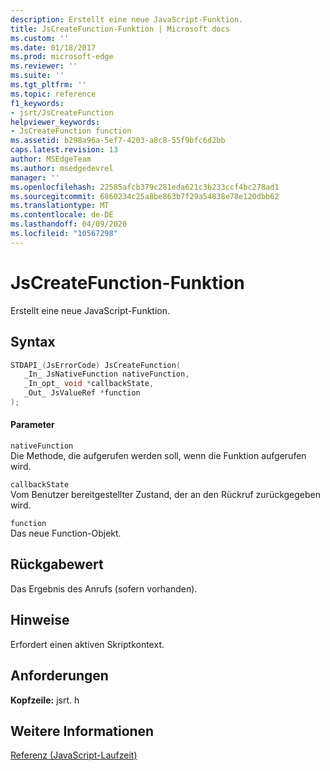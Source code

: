 ```yaml
---
description: Erstellt eine neue JavaScript-Funktion.
title: JsCreateFunction-Funktion | Microsoft docs
ms.custom: ''
ms.date: 01/18/2017
ms.prod: microsoft-edge
ms.reviewer: ''
ms.suite: ''
ms.tgt_pltfrm: ''
ms.topic: reference
f1_keywords:
- jsrt/JsCreateFunction
helpviewer_keywords:
- JsCreateFunction function
ms.assetid: b298a96a-5ef7-4203-a8c8-55f9bfc6d2bb
caps.latest.revision: 13
author: MSEdgeTeam
ms.author: msedgedevrel
manager: ''
ms.openlocfilehash: 22585afcb379c281eda621c3b233ccf4bc278ad1
ms.sourcegitcommit: 6860234c25a8be863b7f29a54838e78e120dbb62
ms.translationtype: MT
ms.contentlocale: de-DE
ms.lasthandoff: 04/09/2020
ms.locfileid: "10567298"
---
```

# JsCreateFunction-Funktion
Erstellt eine neue JavaScript-Funktion.
  
## Syntax  
  
```cpp  
STDAPI_(JsErrorCode) JsCreateFunction(  
   _In_ JsNativeFunction nativeFunction,  
   _In_opt_ void *callbackState,  
   _Out_ JsValueRef *function  
);  
```  
  
#### Parameter  
 `nativeFunction`  
 Die Methode, die aufgerufen werden soll, wenn die Funktion aufgerufen wird.  
  
 `callbackState`  
 Vom Benutzer bereitgestellter Zustand, der an den Rückruf zurückgegeben wird.  
  
 `function`  
 Das neue Function-Objekt.  
  
## Rückgabewert  
 Das Ergebnis des Anrufs (sofern vorhanden).  
  
## Hinweise  
 Erfordert einen aktiven Skriptkontext.  
  
## Anforderungen  
 **Kopfzeile:** jsrt. h  
  
## Weitere Informationen  
 [Referenz (JavaScript-Laufzeit)](../chakra-hosting/reference-javascript-runtime.md)